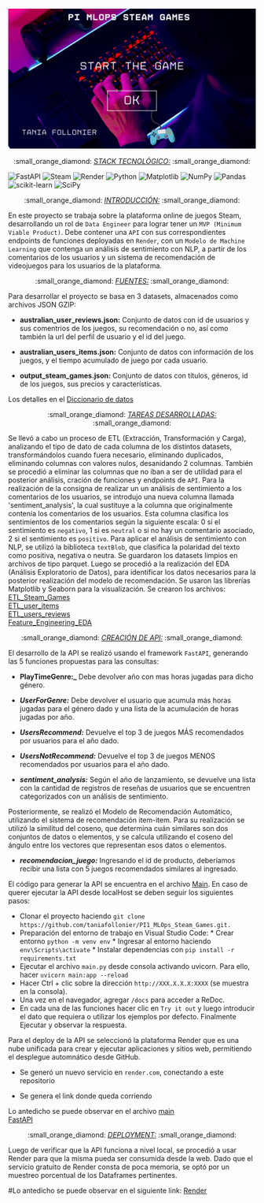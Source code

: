 <p align="center">
  <img src="./Images/Steam Games Banner.gif"
 
</p>

<p align="center">
   :small_orange_diamond: <i><u>STACK TECNOLÓGICO:</u></i> :small_orange_diamond:
  
 ![FastAPI](https://img.shields.io/badge/FastAPI-005571?style=for-the-badge&logo=fastapi)
 ![Steam](https://img.shields.io/badge/steam-%23000000.svg?style=for-the-badge&logo=steam&logoColor=white)
 ![Render](https://img.shields.io/badge/Render-%46E3B7.svg?style=for-the-badge&logo=render&logoColor=white)
 ![Python](https://img.shields.io/badge/python-3670A0?style=for-the-badge&logo=python&logoColor=ffdd54)
 ![Matplotlib](https://img.shields.io/badge/Matplotlib-%23ffffff.svg?style=for-the-badge&logo=Matplotlib&logoColor=black)
 ![NumPy](https://img.shields.io/badge/numpy-%23013243.svg?style=for-the-badge&logo=numpy&logoColor=white)
 ![Pandas](https://img.shields.io/badge/pandas-%23150458.svg?style=for-the-badge&logo=pandas&logoColor=white)
 ![scikit-learn](https://img.shields.io/badge/scikit--learn-%23F7931E.svg?style=for-the-badge&logo=scikit-learn&logoColor=white)
 ![SciPy](https://img.shields.io/badge/SciPy-%230C55A5.svg?style=for-the-badge&logo=scipy&logoColor=%white)

  
</p>


<p align="center">
  :small_orange_diamond: <i><u>INTRODUCCIÓN:</u></i> :small_orange_diamond:
</p>

En este proyecto se trabaja sobre la plataforma online de juegos Steam, desarrollando un rol de `Data Engineer` para lograr tener un `MVP (Minimum Viable Product)`. Debe contener una `API` con sus correspondientes endpoints de funciones deployadas en `Render`, con un `Modelo de Machine Learning` que contenga un  análisis de sentimiento con NLP, a partir de los comentarios de los usuarios y un sistema de recomendación de videojuegos para los usuarios de la plataforma.

<p align="center">
  :small_orange_diamond: <i><u>FUENTES:</u></i> :small_orange_diamond:
</p>

Para desarrollar el proyecto se basa en 3 datasets, almacenados como archivos JSON GZIP:

+  **australian_user_reviews.json:** Conjunto de datos con id de usuarios y sus comentrios de los juegos, su recomendación o no, así como también la url del perfil de usuario y el id del juego.

+  **australian_users_items.json:** Conjunto de datos con información de los juegos, y el tiempo acumulado de juego por cada usuario.

+  **output_steam_games.json:** Conjunto de datos con títulos, géneros, id de los juegos, sus precios y características.

Los detalles en el [Diccionario de datos](./images/diccionario_games.JPG)

<p align="center">
  :small_orange_diamond: <i><u>TAREAS DESARROLLADAS:</u></i> :small_orange_diamond:
</p>

Se llevó a cabo un proceso de ETL (Extracción, Transformación y Carga), analizando el tipo de dato de cada columna de los distintos datasets, transformándolos cuando fuera necesario, eliminando duplicados, eliminando columnas con valores nulos, desanidando 2 columnas. También se procedió a eliminar las columnas que no iban a ser de utilidad para el posterior análisis, cración de funciones y endpoints de `API`.
Para la realización de la consigna de realizar un un análisis de sentimiento a los comentarios de los usuarios, se introdujo una nueva columna llamada 'sentiment_analysis', la cual sustituye a la columna que originalmente contenía los comentarios de los usuarios. Esta columna clasifica los sentimientos de los comentarios según la siguiente escala:  0 si el sentimiento es `negativo`, 1 si es `neutral` o si no hay un comentario asociado,  2 si el sentimiento es `positivo`. Para aplicar el análisis de sentimiento con NLP, se utilizó la biblioteca `textBlob`, que clasifica la polaridad del texto como positiva, negativa o neutra. 
Se guardaron los datasets limpios en archivos de tipo parquet. 
Luego se procedió a la realización del EDA (Análisis Exploratorio de Datos), para identificar los datos necesarios para la posterior realización del modelo de recomendación. Se usaron las librerías Matplotlib y Seaborn para la visualización.
Se crearon los archivos:  
[ETL_Steam_Games](./Jupyter/ETL_Steam_Games.ipynb)  
[ETL_user_items](./Jupyter/ETL_user_items.ipynb)  
[ETL_users_reviews](./Jupyter/ETL_users_reviews.ipynb)  
[Feature_Engineering_EDA](./Jupyter/Feature_Engineering_EDA.ipynb)  


<p align="center">
  :small_orange_diamond: <i><u> CREACIÓN DE API:</u></i> :small_orange_diamond:
</p>

El desarrollo de la API se realizó usando el framework `FastAPI`, generando las 5 funciones propuestas para las consultas:

+ **PlayTimeGenre:_** Debe devolver año con mas horas jugadas para dicho género.

+ **_UserForGenre:_**  Debe devolver el usuario que acumula más horas jugadas para el género dado y una lista de la acumulación de horas jugadas por año.

+ **_UsersRecommend:_**  Devuelve el top 3 de juegos MÁS recomendados por usuarios para el año dado.

+ **_UsersNotRecommend:_** Devuelve el top 3 de juegos MENOS recomendados por usuarios para el año dado.

+ **_sentiment_analysis:_** Según el año de lanzamiento, se devuelve una lista con la cantidad de registros de reseñas de usuarios que se encuentren categorizados con un análisis de sentimiento.

Posteriormente, se realizó el Modelo de Recomendación Automático, utilizando el sistema de recomendación item-item. Para su realización se utilizó la similitud del coseno, que determina cuán similares son dos conjuntos de datos o elementos, y se calcula utilizando el coseno del ángulo entre los vectores que representan esos datos o elementos.

+ **_recomendacion_juego:_** Ingresando el id de producto, deberíamos recibir una lista con 5 juegos recomendados similares al ingresado.

El código para generar la API se encuentra en el archivo [Main](./main.py). En caso de querer ejecutar la API desde localHost se deben seguir los siguientes pasos:

- Clonar el proyecto haciendo `git clone https://github.com/taniafollonier/PI1_MLOps_Steam_Games.git.`
- Preparación del entorno de trabajo en Visual Studio Code:
      * Crear entorno `python -m venv env`
      * Ingresar al entorno haciendo `env\Scripts\activate`
      * Instalar dependencias con `pip install -r requirements.txt`
- Ejecutar el archivo `main.py` desde consola activando uvicorn. Para ello, hacer `uvicorn main:app --reload`
- Hacer Ctrl + clic sobre la dirección `http://XXX.X.X.X:XXXX` (se muestra en la consola).
- Una vez en el navegador, agregar `/docs` para acceder a ReDoc.
- En cada una de las funciones hacer clic en `Try it out` y luego introducir el dato que requiera o utilizar los ejemplos por defecto. Finalmente Ejecutar y observar la respuesta.


Para el deploy de la API se seleccionó la plataforma Render que es una nube unificada para crear y ejecutar aplicaciones y sitios web, permitiendo el desplegue automnático desde GitHub. 

* Se generó un nuevo servicio en `render.com`, conectando a este repositorio

* Se genera el link donde queda corriendo

Lo antedicho se puede observar en el archivo [main](./main.py)  
[FastAPI](http://127.0.0.1:8000/)

<p align="center">
  :small_orange_diamond: <i><u>DEPLOYMENT:</u></i> :small_orange_diamond:
</p>

Luego de verificar que la API funciona a nivel local, se procedió a usar Render para que la misma pueda ser consumida desde la web. Dado que el servicio gratuito de Render consta de poca memoria, se optó por un muestreo porcentual de los Dataframes pertinentes.

#Lo antedicho se puede observar en el siguiente link: [Render](https://pi1-mlops-steam-games-tania-follonier.onrender.com)

